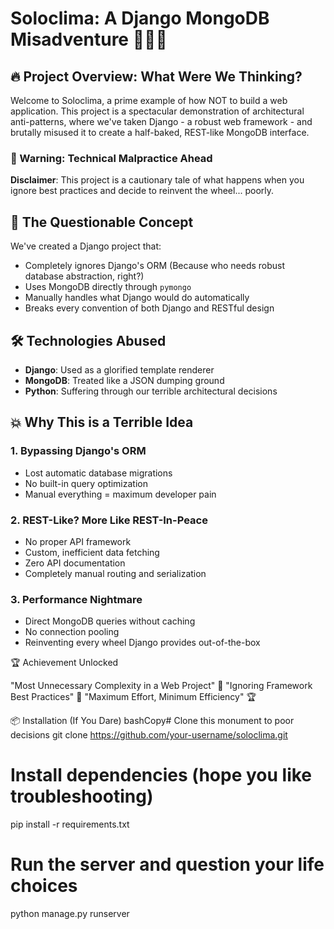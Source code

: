 # Soloclima: A Django MongoDB Misadventure 🚨🤦‍♂️

## 🔥 Project Overview: What Were We Thinking?

Welcome to Soloclima, a prime example of how NOT to build a web application. This project is a spectacular demonstration of architectural anti-patterns, where we've taken Django - a robust web framework - and brutally misused it to create a half-baked, REST-like MongoDB interface.

### 🚨 Warning: Technical Malpractice Ahead

**Disclaimer**: This project is a cautionary tale of what happens when you ignore best practices and decide to reinvent the wheel... poorly.

## 🤔 The Questionable Concept

We've created a Django project that:

- Completely ignores Django's ORM (Because who needs robust database abstraction, right?)
- Uses MongoDB directly through `pymongo`
- Manually handles what Django would do automatically
- Breaks every convention of both Django and RESTful design

## 🛠 Technologies Abused

- **Django**: Used as a glorified template renderer
- **MongoDB**: Treated like a JSON dumping ground
- **Python**: Suffering through our terrible architectural decisions

## 💥 Why This is a Terrible Idea

### 1. Bypassing Django's ORM

- Lost automatic database migrations
- No built-in query optimization
- Manual everything = maximum developer pain

### 2. REST-Like? More Like REST-In-Peace

- No proper API framework
- Custom, inefficient data fetching
- Zero API documentation
- Completely manual routing and serialization

### 3. Performance Nightmare

- Direct MongoDB queries without caching
- No connection pooling
- Reinventing every wheel Django provides out-of-the-box

🏆 Achievement Unlocked

"Most Unnecessary Complexity in a Web Project" 🏅
"Ignoring Framework Best Practices" 🚩
"Maximum Effort, Minimum Efficiency" 🏆

📦 Installation (If You Dare)
bashCopy# Clone this monument to poor decisions
git clone https://github.com/your-username/soloclima.git

# Install dependencies (hope you like troubleshooting)

pip install -r requirements.txt

# Run the server and question your life choices

python manage.py runserver
